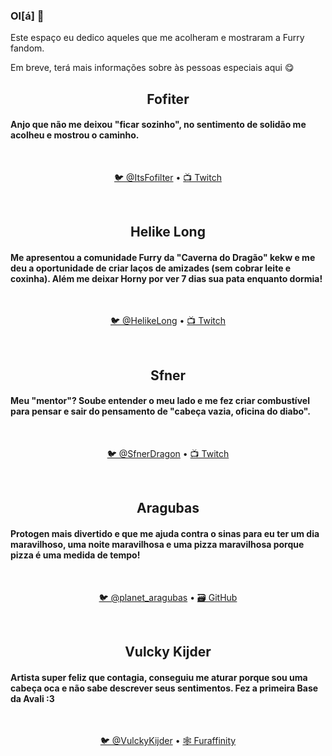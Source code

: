 ### Ol[á] 👋

Este espaço eu dedico aqueles que me acolheram e mostraram a Furry fandom.

Em breve, terá mais informações sobre às pessoas especiais aqui 😋

<h2 align="center">Fofiter</h2>
<h4>Anjo que não me deixou "ficar sozinho", no sentimento de solidão me acolheu e mostrou o caminho.</h3>
<br>
<p align="center">
  <a href="https://twitter.com/itsfofilter" target="_blank">🐦 @ItsFofilter</a>
  &bull;
  <a href="https://www.twitch.tv/fofilter" target="_blank">📺 Twitch</a>
  
</p><br>

<h2 align="center">Helike Long</h2>
<h4>Me apresentou a comunidade Furry da "Caverna do Dragão" kekw e me deu a oportunidade de criar laços de amizades (sem cobrar leite e coxinha). Além me deixar Horny por ver 7 dias sua pata enquanto dormia!</h3>
<br>
<p align="center">
  <a href="https://twitter.com/HelikeLong" target="_blank">🐦 @HelikeLong</a>
  &bull;
  <a href="https://www.twitch.tv/helikelong" target="_blank">📺 Twitch</a>
  
</p><br>

<h2 align="center">Sfner</h2>
<h4>Meu "mentor"? Soube entender o meu lado e me fez criar combustível para pensar e sair do pensamento de "cabeça vazia, oficina do diabo".</h3>
<br>
<p align="center">
  <a href="https://twitter.com/SfnerDragon" target="_blank">🐦 @SfnerDragon</a>
  &bull;
  <a href="https://www.twitch.tv/sfner" target="_blank">📺 Twitch</a>
  
</p><br>

<h2 align="center">Aragubas</h2>
<h4>Protogen mais divertido e que me ajuda contra o sinas para eu ter um dia maravilhoso, uma noite maravilhosa e uma pizza maravilhosa porque pizza é uma medida de tempo!</h3>
<br>
<p align="center">
  <a href="https://twitter.com/planet_aragubas" target="_blank">🐦 @planet_aragubas</a>
  &bull;
  <a href="https://github.com/aragubas" target="_blank">🗃️ GitHub</a>
  
</p><br>

<h2 align="center">Vulcky Kijder</h2>
<h4>Artista super feliz que contagia, conseguiu me aturar porque sou uma cabeça oca e não sabe descrever seus sentimentos. Fez a primeira Base da Avali :3</h3>
<br>
<p align="center">
  <a href="https://twitter.com/vulckykijder" target="_blank">🐦 @VulckyKijder</a>
  &bull;
  <a href="https://www.furaffinity.net/user/Vulcky" target="_blank">🕸️ Furaffinity</a>
  
</p><br>
